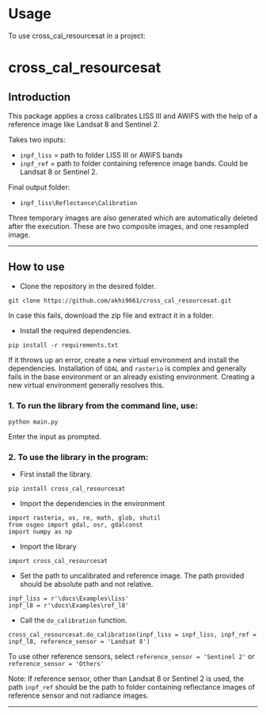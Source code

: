 # Usage

To use cross_cal_resourcesat in a project:

# cross_cal_resourcesat

## Introduction

This package applies a cross calibrates LISS III and AWiFS with the help of a reference image like Landsat 8 and Sentinel 2.

Takes two inputs:
- `inpf_liss` = path to folder LISS III or AWiFS bands
- `inpf_ref` = path to folder containing reference image bands. Could be Landsat 8 or Sentinel 2.

Final output folder: 
- `inpf_liss\Reflectance\Calibration`

Three temporary images are also generated which are automatically deleted after the execution. These are two composite images, and one resampled image.


---
## How to use

- Clone the repository in the desired folder.

```
git clone https://github.com/akhi9661/cross_cal_resourcesat.git
```

In case this fails, download the zip file and extract it in a folder. 

- Install the required dependencies.

```
pip install -r requirements.txt
```
If it throws up an error, create a new virtual environment and install the dependencies. Installation of `GDAL` and `rasterio` is complex and generally fails in the base environment or an already existing environment. Creating a new virtual environment generally resolves this.

### 1. To run the library from the command line, use:

```
python main.py
```
Enter the input as prompted.

### 2. To use the library in the program:

- First install the library.

```
pip install cross_cal_resourcesat
```
- Import the dependencies in the environment

```
import rasterio, os, re, math, glob, shutil
from osgeo import gdal, osr, gdalconst
import numpy as np
```
- Import the library
```
import cross_cal_resourcesat
```
- Set the path to uncalibrated and reference image. The path provided should be absolute path and not relative.

```
inpf_liss = r'\docs\Examples\liss'
inpf_l8 = r'\docs\Examples\ref_l8'
```
- Call the `do_calibration` function.

```
cross_cal_resourcesat.do_calibration(inpf_liss = inpf_liss, inpf_ref = inpf_l8, reference_sensor = 'Landsat 8')
```
To use other reference sensors, select `reference_sensor = 'Sentinel 2'` or `reference_sensor = 'Others'`

Note: If reference sensor, other than Landsat 8 or Sentinel 2 is used, the path `inpf_ref` should be the path to folder containing reflectance images of reference sensor and not radiance images.

---
